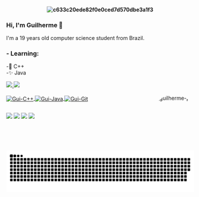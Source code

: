 <h4 align="center">
  
![c633c20ede82f0e0ced7d570dbe3a1f3](https://s6.gifyu.com/images/Background.gif)
  
### Hi, I'm Guilherme 🌌

I'm a 19 years old computer science student from Brazil.

### - Learning: 

-🌟 C++
 <br>
-✨ Java
  
<div>
  <a href="https://github.com/GuilhermeButzke">
  <img height="180em" src="https://github-readme-stats.vercel.app/api?username=GuilhermeButzke&show_icons=true&theme=dracula&include_all_commits=true&count_private=true"/>
  <img height="150em" src="https://github-readme-stats.vercel.app/api/top-langs/?username=GuilhermeButzke&layout=compact&langs_count=7&theme=dracula"/>
</div>
  
 <div style="display: inline_block"><br>
  <img align="center" alt="Gui-C++" height="30" width="40" src="https://cdn.jsdelivr.net/gh/devicons/devicon/icons/cplusplus/cplusplus-original.svg">
  <img align="center" alt="Gui-Java" height="30" width="40" src="https://cdn.jsdelivr.net/gh/devicons/devicon/icons/java/java-original.svg">
  <img align="center" alt="Gui-Git" height="30" width="40" src="https://cdn.jsdelivr.net/gh/devicons/devicon/icons/git/git-original.svg">
  <img align="right" alt="guilherme-pic" height="150" style="border-radius:50px;" src="https://tenor.com/view/luffy-smile-luffy-giggle-one-piece-luffy-gif-21582589.gif">
</div>
  
  ##
 
<div> 
  <a href = "mailto:butzkeguilherme@gmail.com"><img src="https://img.shields.io/badge/-Gmail-%23333?style=for-the-badge&logo=gmail&logoColor=white" target="_blank"></a>
  <a href="https://www.linkedin.com/in/guilherme-victor-butzke-2b164991/" target="_blank"><img src="https://img.shields.io/badge/-LinkedIn-%230077B5?style=for-the-badge&logo=linkedin&logoColor=white" target="_blank"></a>
  <a href = "https://steamcommunity.com/id/Ruiruiewf/"><img src="https://img.shields.io/badge/-Steam-232633?style=for-the-badge&logo=steam&logoColor=white" target="_blank"></a>
  <a href = "https://twitter.com/ButzkeGuilherme"><img src="https://img.shields.io/badge/Twitter-1DA1F2?style=for-the-badge&logo=twitter&logoColor=white" target="_blank"></a>
  
  ![Snake animation](https://github.com/GuilhermeButzke/GuilhermeButzke/blob/output/github-contribution-grid-snake.svg)
  
</div>
